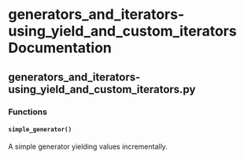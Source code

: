 # generators_and_iterators-using_yield_and_custom_iterators Documentation

<!-- BEGIN_PY_DOCS -->
## generators_and_iterators-using_yield_and_custom_iterators.py

### Functions

#### `simple_generator()`

A simple generator yielding values incrementally.


<!-- END_PY_DOCS -->